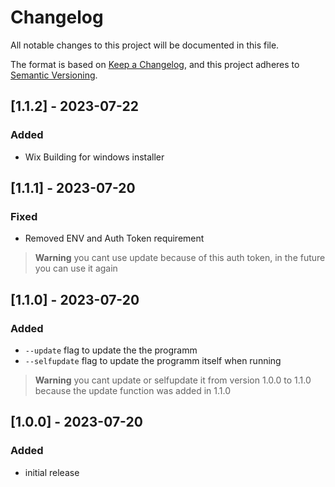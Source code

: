# Changelog

All notable changes to this project will be documented in this file.

The format is based on [Keep a Changelog](https://keepachangelog.com/en/1.0.0/),
and this project adheres to [Semantic Versioning](https://semver.org/spec/v2.0.0.html).

## [1.1.2] - 2023-07-22
### Added
- Wix Building for windows installer

## [1.1.1] - 2023-07-20
### Fixed
- Removed ENV and Auth Token requirement
> **Warning**
> you cant use update because of this auth token, in the future you can use it again

## [1.1.0] - 2023-07-20

### Added
- `--update` flag to update the the programm
- `--selfupdate` flag to update the programm itself when running

> **Warning**
> you cant update or selfupdate it from version 1.0.0 to 1.1.0 because the update function was added in 1.1.0

## [1.0.0] - 2023-07-20

### Added
- initial release
